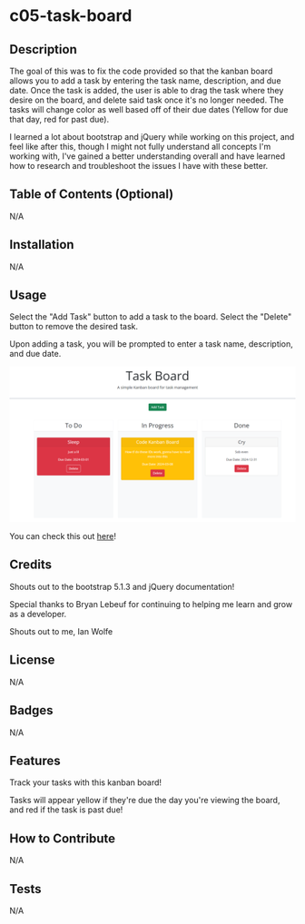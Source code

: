 # c05-task-board


## Description

The goal of this was to fix the code provided so that the kanban board allows you to add a task by entering the task name, description, and due date. Once the task is added, the user is able to drag
the task where they desire on the board, and delete said task once it's no longer needed. The tasks will change color as well based off of their due dates (Yellow for due that day, red for past due).

I learned a lot about bootstrap and jQuery while working on this project, and feel like after this, though I might not fully understand all concepts I'm working with, I've gained a better understanding
overall and have learned how to research and troubleshoot the issues I have with these better.

## Table of Contents (Optional)

N/A

## Installation

N/A

## Usage

Select the "Add Task" button to add a task to the board. Select the "Delete" button to remove the desired task.

Upon adding a task, you will be prompted to enter a task name, description, and due date.


![Screenshot of kanban board with tasks in "to do", "in progress", and "done"](./assets/screenshots/Screenshot-of-working-app.png)

You can check this out [here](https://enkw.github.io/c05-task-board/)!

## Credits

Shouts out to the bootstrap 5.1.3 and jQuery documentation!

Special thanks to Bryan Lebeuf for continuing to helping me learn and grow as a developer.

Shouts out to me, Ian Wolfe

## License

N/A

## Badges

N/A

## Features

Track your tasks with this kanban board!

Tasks will appear yellow if they're due the day you're viewing the board, and red if the task is past due!

## How to Contribute

N/A

## Tests

N/A
